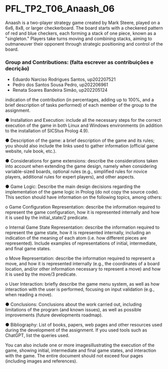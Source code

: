 # PFL_TP2_T06_Anaash_06

Anaash is a two-player strategy game created by Mark Steere, played on a 6x6, 8x8, or larger checkerboard. The board starts with a checkered pattern of red and blue checkers, each forming a stack of one piece, known as a "singleton." Players take turns moving and combining stacks, aiming to outmaneuver their opponent through strategic positioning and control of the board.

### Group and Contributions: (falta escrever as contribuições e decrição)
- Eduardo Narciso Rodrigues Santos, up202207521
- Pedro dos Santos Sousa Pedro, up202206961
- Renata Soares Bandeira Simão, up202205124

indication of the contribution (in percentages, adding up to 100%, and a brief description of tasks performed) of each member of the group to the assignment.

● Installation and Execution: include all the necessary steps for the correct execution of the game in both Linux and Windows environments (in addition to the installation of SICStus Prolog 4.9).

● Description of the game: a brief description of the game and its rules; you should also include the links used to gather information (official game website, rule book, etc.).

● Considerations for game extensions: describe the considerations taken into account when extending the game design, namely when considering variable-sized boards, optional rules (e.g., simplified rules for novice players, additional rules for expert players), and other aspects.

● Game Logic: Describe the main design decisions regarding the implementation of the game logic in Prolog (do not copy the source code). This section should have information on the following topics, among others:

o Game Configuration Representation: describe the information required to represent the game configuration, how it is represented internally and how it is used by the initial_state/2 predicate.
  
o Internal Game State Representation: describe the information required to represent the game state, how it is represented internally, including an indication of the meaning of each atom (i.e. how different pieces are represented). Include examples of representations of initial, intermediate, and final game states.
  
o Move Representation: describe the information required to represent a move, and how it is
represented internally (e.g., the coordinates of a board location, and/or other information
necessary to represent a move) and how it is used by the move/3 predicate.

o User Interaction: briefly describe the game menu system, as well as how interaction with the user
is performed, focusing on input validation (e.g., when reading a move).


● Conclusions: Conclusions about the work carried out, including limitations of the program (and known
issues), as well as possible improvements (future developments roadmap).

● Bibliography: List of books, papers, web pages and other resources used during the development of the
assignment. If you used tools such as ChatGPT, list the queries used.

You can also include one or more imagesillustrating the execution of the game, showing initial, intermediate
and final game states, and interaction with the game.
The entire document should not exceed four pages (including images and references).
